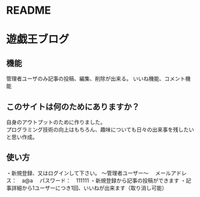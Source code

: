 # README

# 遊戯王ブログ

## 機能

管理者ユーザのみ記事の投稿、編集、削除が出来る。
いいね機能、コメント機能

## このサイトは何のためにありますか？

自身のアウトプットのために作りました。<br>
プログラミング技術の向上はもちろん、趣味についても日々の出来事を残したいと思い作成。

## 使い方

・新規登録、又はログインして下さい。
 〜管理者ユーザー〜
 　メールアドレス：　a@a
 　パスワード：　111111
・新規登録から記事の投稿ができます
・記事詳細から1ユーザーにつき1回、いいねが出来ます（取り消し可能）
